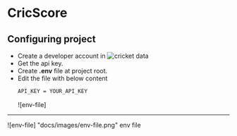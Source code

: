 # CricScore

## Configuring project

* Create a developer account in ![cricket data](https://cricketdata.org/)
* Get the api key.
* Create **.env** file at project root.
* Edit the file with below content
	```sh
	API_KEY = YOUR_API_KEY
	```
	![env-file]
---

![env-file] "docs/images/env-file.png" env file
